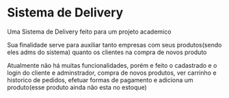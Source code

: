 # Sistema de Delivery
 Uma Sistema de Delivery feito para um projeto academico

Sua finalidade serve para auxiliar tanto empresas com seus produtos(sendo eles adms do sistema) quanto os clientes na 
compra de novos produto

 Atualmente não há muitas funcionalidades, porém e feito o cadastrado e o login do cliente e adminstrador, compra de novos produtos, ver carrinho e historico de pedidos, efetuar formas de pagamento e adiciona um produto(esse produto ainda não esta no estoque)

